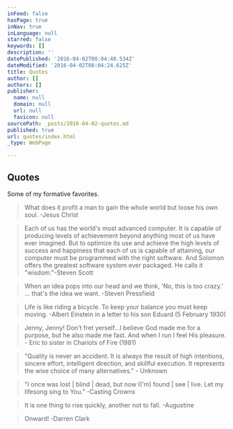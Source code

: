 ```yaml
---
inFeed: false
hasPage: true
inNav: true
inLanguage: null
starred: false
keywords: []
description: ''
datePublished: '2016-04-02T08:04:40.534Z'
dateModified: '2016-04-02T08:04:24.625Z'
title: Quotes
author: []
authors: []
publisher:
  name: null
  domain: null
  url: null
  favicon: null
sourcePath: _posts/2016-04-02-quotes.md
published: true
url: quotes/index.html
_type: WebPage

---
```

## Quotes

Some of my formative favorites.

> What does it profit a man to gain the whole world but loose his own soul. -Jesus Christ

> Each of us has the world's most advanced computer. It is capable of producing levels of achievement beyond anything most of us have ever imagined. But to optimize its use and achieve the high levels of success and happiness that each of us is capable of attaining, our computer must be programmed with the right software. And Solomon offers the greatest software system ever packaged. He calls it "wisdom."-Steven Scott

> When an idea pops into our head and we think, 'No, this is too crazy.' ... that's the idea we want. -Steven Pressfield

> Life is like riding a bicycle. To keep your balance you must keep moving. -Albert Einstein in a letter to his son Eduard (5 February 1930)

> Jenny, Jenny! Don't fret yerself...I believe God made me for a purpose, but he also made me fast. And when I run I feel His pleasure. - Eric to sister in Chariots of Fire (1981)

> "Quality is never an accident. It is always the result of high intentions, sincere effort, intelligent direction, and skillful execution. It represents the wise choice of many alternatives." - Unknown

> "I once was lost | blind | dead, but now I('m) found | see | live. Let my lifesong sing to You." -Casting Crowns

> It is one thing to rise quickly, another not to fall. -Augustine

> Onward! -Darren Clark